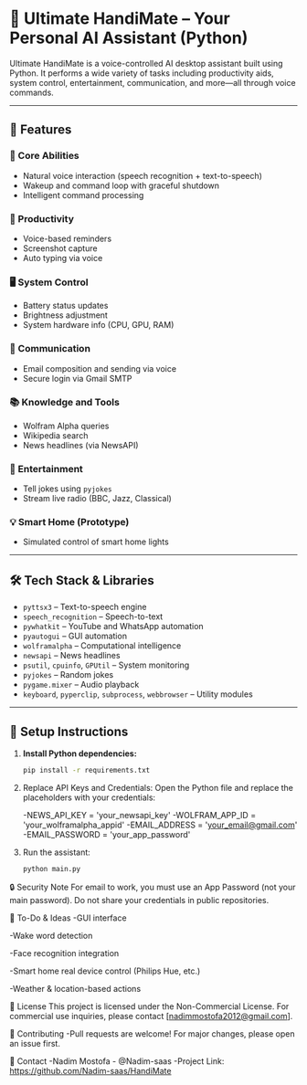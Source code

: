 # 🤖 Ultimate HandiMate – Your Personal AI Assistant (Python)

Ultimate HandiMate is a voice-controlled AI desktop assistant built using Python. It performs a wide variety of tasks including productivity aids, system control, entertainment, communication, and more—all through voice commands.

---

## 🎯 Features

### 🧠 Core Abilities
- Natural voice interaction (speech recognition + text-to-speech)
- Wakeup and command loop with graceful shutdown
- Intelligent command processing

### 📅 Productivity
- Voice-based reminders
- Screenshot capture
- Auto typing via voice

### 🖥️ System Control
- Battery status updates
- Brightness adjustment
- System hardware info (CPU, GPU, RAM)

### 📧 Communication
- Email composition and sending via voice
- Secure login via Gmail SMTP

### 📚 Knowledge and Tools
- Wolfram Alpha queries
- Wikipedia search
- News headlines (via NewsAPI)

### 🎵 Entertainment
- Tell jokes using `pyjokes`
- Stream live radio (BBC, Jazz, Classical)

### 💡 Smart Home (Prototype)
- Simulated control of smart home lights

---

## 🛠️ Tech Stack & Libraries

- `pyttsx3` – Text-to-speech engine
- `speech_recognition` – Speech-to-text
- `pywhatkit` – YouTube and WhatsApp automation
- `pyautogui` – GUI automation
- `wolframalpha` – Computational intelligence
- `newsapi` – News headlines
- `psutil`, `cpuinfo`, `GPUtil` – System monitoring
- `pyjokes` – Random jokes
- `pygame.mixer` – Audio playback
- `keyboard`, `pyperclip`, `subprocess`, `webbrowser` – Utility modules

---

## 🔧 Setup Instructions

1. **Install Python dependencies:**
   ```bash
   pip install -r requirements.txt

2. Replace API Keys and Credentials: Open the Python file and replace the placeholders with your credentials:

    -NEWS_API_KEY = 'your_newsapi_key'
    -WOLFRAM_APP_ID = 'your_wolframalpha_appid'
    -EMAIL_ADDRESS = 'your_email@gmail.com'
    -EMAIL_PASSWORD = 'your_app_password'

3. Run the assistant:
   ```bash
   python main.py
🔒 Security Note
For email to work, you must use an App Password (not your main password). Do not share your credentials in public repositories.

📌 To-Do & Ideas
-GUI interface

-Wake word detection

-Face recognition integration

-Smart home real device control (Philips Hue, etc.)

-Weather & location-based actions

📜 License
This project is licensed under the Non-Commercial License.
For commercial use inquiries, please contact [nadimmostofa2012@gmail.com].

🤝 Contributing
-Pull requests are welcome! For major changes, please open an issue first.

📧 Contact
-Nadim Mostofa - @Nadim-saas
-Project Link: https://github.com/Nadim-saas/HandiMate
